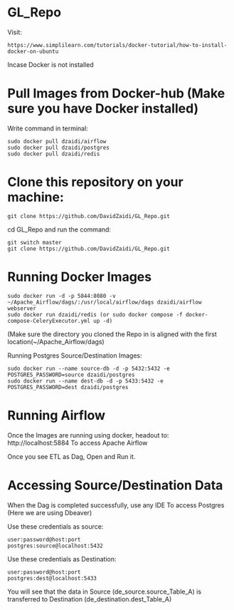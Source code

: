 # GL_Repo

Visit:

	https://www.simplilearn.com/tutorials/docker-tutorial/how-to-install-docker-on-ubuntu

Incase Docker is not installed

# Pull Images from Docker-hub (Make sure you have Docker installed)


Write command in terminal:

	sudo docker pull dzaidi/airflow
	sudo docker pull dzaidi/postgres
	sudo docker pull dzaidi/redis

# Clone this repository on your machine:
	git clone https://github.com/DavidZaidi/GL_Repo.git

cd GL_Repo and run the command:
	
	git switch master
	git clone https://github.com/DavidZaidi/GL_Repo.git

# Running Docker Images

	sudo docker run -d -p 5844:8080 -v ~/Apache_Airflow/dags/:/usr/local/airflow/dags dzaidi/airflow webserver 
	sudo docker run dzaidi/redis (or sudo docker compose -f docker-compose-CeleryExecutor.yml up -d)

(Make sure the directory you cloned the Repo in is aligned with the first location(~/Apache_Airflow/dags)

Running Postgres Source/Destination Images:

	sudo docker run --name source-db -d -p 5432:5432 -e POSTGRES_PASSWORD=source dzaidi/postgres
	sudo docker run --name dest-db -d -p 5433:5432 -e POSTGRES_PASSWORD=dest dzaidi/postgres

# Running Airflow

Once the Images are running using docker, headout to:
	http://localhost:5884 To access Apache Airflow
	
Once you see ETL as Dag, Open and Run it.

# Accessing Source/Destination Data

When the Dag is completed successfully, use any IDE To access Postgres (Here we are using Dbeaver)

Use these credentials as source:
	
	user:password@host:port
	postgres:source@localhost:5432
	
Use these credentials as Destination:		

	user:password@host:port
	postgres:dest@localhost:5433


You will see that the data in Source (de_source.source_Table_A) is transferred to Destination (de_destination.dest_Table_A)


